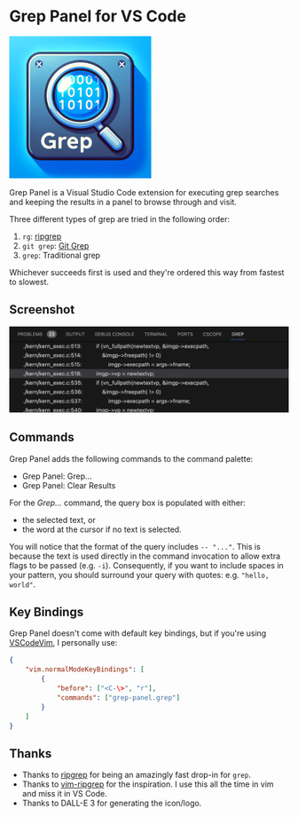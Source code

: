 # Grep Panel for VS Code

![Grep Panel](images/icon.png)

Grep Panel is a Visual Studio Code extension for executing grep searches and
keeping the results in a panel to browse through and visit.

Three different types of grep are tried in the following order:

1. `rg`: [ripgrep](https://github.com/BurntSushi/ripgrep)
2. `git grep`: [Git Grep](https://git-scm.com/docs/git-grep)
3. `grep`: Traditional grep

Whichever succeeds first is used and they're ordered this way from fastest to
slowest.

## Screenshot

![Screenshot](images/screenshot.png)

## Commands

Grep Panel adds the following commands to the command palette:

- Grep Panel: Grep...
- Grep Panel: Clear Results

For the _Grep..._ command, the query box is populated with either:

- the selected text, or
- the word at the cursor if no text is selected.

You will notice that the format of the query includes `-- "..."`.  This is
because the text is used directly in the command invocation to allow extra flags
to be passed (e.g. `-i`).  Consequently, if you want to include spaces in your
pattern, you should surround your query with quotes: e.g. `"hello, world"`.

## Key Bindings

Grep Panel doesn't come with default key bindings, but if you're using
[VSCodeVim](https://github.com/VSCodeVim/Vim), I personally use:

```json
{
    "vim.normalModeKeyBindings": [
        {
            "before": ["<C-\>", "r"],
            "commands": ["grep-panel.grep"]
        }
    ]
}
```

## Thanks

- Thanks to [ripgrep](https://github.com/BurntSushi/ripgrep) for being an
  amazingly fast drop-in for `grep`.
- Thanks to [vim-ripgrep](https://github.com/jremmen/vim-ripgrep) for the
  inspiration.  I use this all the time in vim and miss it in VS Code.
- Thanks to DALL-E 3 for generating the icon/logo.
